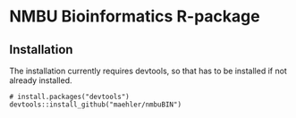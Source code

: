 # NMBU Bioinformatics R-package

## Installation

The installation currently requires devtools, so that has to be installed if
not already installed.

```
# install.packages("devtools")
devtools::install_github("maehler/nmbuBIN")
```

